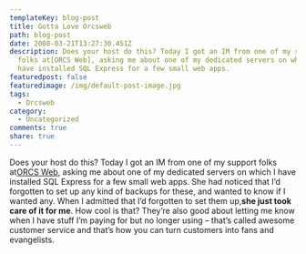 ```yaml
---
templateKey: blog-post
title: Gotta Love Orcsweb
path: blog-post
date: 2008-03-21T13:27:30.451Z
description: Does your host do this? Today I got an IM from one of my support
  folks at[ORCS Web], asking me about one of my dedicated servers on which I
  have installed SQL Express for a few small web apps.
featuredpost: false
featuredimage: /img/default-post-image.jpg
tags:
  - Orcsweb
category:
  - Uncategorized
comments: true
share: true
---
```

<!--StartFragment-->

Does your host do this? Today I got an IM from one of my support folks at[ORCS Web](http://orcsweb.com/), asking me about one of my dedicated servers on which I have installed SQL Express for a few small web apps. She had noticed that I’d forgotten to set up any kind of backups for these, and wanted to know if I wanted any. When I admitted that I’d forgotten to set them up,**she just took care of it for me**. How cool is that? They’re also good about letting me know when I have stuff I’m paying for but no longer using – that’s called awesome customer service and that’s how you can turn customers into fans and evangelists.

<!--EndFragment-->
